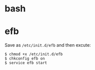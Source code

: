 # bash


# efb
Save as `/etc/init.d/efb` and then excute:

```
$ chmod +x /etc/init.d/efb
$ chkconfig efb on
$ service efb start
```

